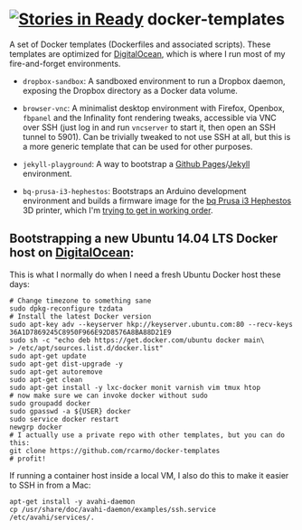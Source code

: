 [![Stories in Ready](https://badge.waffle.io/rcarmo/docker-templates.png?label=ready&title=Ready)](https://waffle.io/rcarmo/docker-templates)
docker-templates
================

A set of Docker templates (Dockerfiles and associated scripts). These templates are optimized for [DigitalOcean][do], which is where I run most of my fire-and-forget environments.

* `dropbox-sandbox`: A sandboxed environment to run a Dropbox daemon, exposing the Dropbox directory as a Docker data volume.

* `browser-vnc`: A minimalist desktop environment with Firefox, Openbox, `fbpanel` and the Infinality font rendering tweaks, accessible via VNC over SSH (just log in and run `vncserver` to start it, then open an SSH tunnel to 5901). Can be trivially tweaked to not use SSH at all, but this is a more generic template that can be used for other purposes.

* `jekyll-playground`: A way to bootstrap a [Github Pages][ghh]/[Jekyll][jk] environment.

* `bq-prusa-i3-hephestos`: Bootstraps an Arduino development environment and builds a firmware image for the [bq Prusa i3 Hephestos][bq] 3D printer, which I'm [trying to get in working order][b1].


## Bootstrapping a new Ubuntu 14.04 LTS Docker host on [DigitalOcean][do]:

This is what I normally do when I need a fresh Ubuntu Docker host these days:

```
# Change timezone to something sane
sudo dpkg-reconfigure tzdata
# Install the latest Docker version
sudo apt-key adv --keyserver hkp://keyserver.ubuntu.com:80 --recv-keys 36A1D7869245C8950F966E92D8576A8BA88D21E9
sudo sh -c "echo deb https://get.docker.com/ubuntu docker main\
> /etc/apt/sources.list.d/docker.list"
sudo apt-get update
sudo apt-get dist-upgrade -y
sudo apt-get autoremove
sudo apt-get clean
sudo apt-get install -y lxc-docker monit varnish vim tmux htop
# now make sure we can invoke docker without sudo
sudo groupadd docker
sudo gpasswd -a ${USER} docker
sudo service docker restart
newgrp docker
# I actually use a private repo with other templates, but you can do this:
git clone https://github.com/rcarmo/docker-templates
# profit!
```

If running a container host inside a local VM, I also do this to make it easier to SSH in from a Mac:

```
apt-get install -y avahi-daemon
cp /usr/share/doc/avahi-daemon/examples/ssh.service /etc/avahi/services/.
```


[jk]: http://jekyllrb.com/
[gh]: https://github.com/github/pages-gem
[ghh]: https://help.github.com/articles/using-jekyll-with-pages/
[do]: https://www.digitalocean.com/?refcode=5090627e4da5
[bq]: http://www.bqreaders.com/gb/products/prusa-hephestos.html
[b1]: http://the.taoofmac.com/space/blog/2014/11/01/1230#3d-printing-speed-bumps
